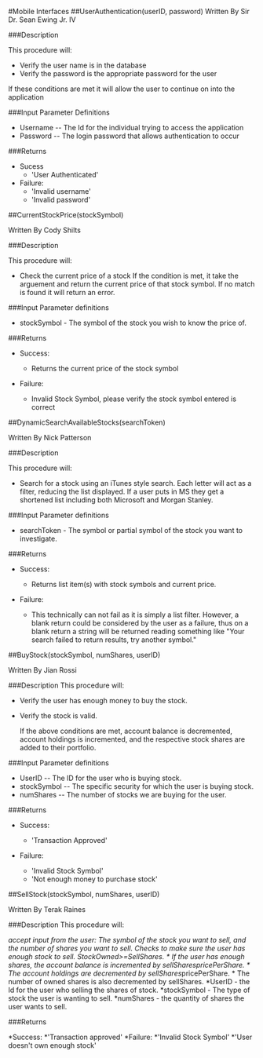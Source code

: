 #Mobile Interfaces
##UserAuthentication(userID, password)
Written By Sir Dr. Sean Ewing Jr. IV

###Description

This procedure will:
* Verify the user name is in the database
* Verify the password is the appropriate password for the user

If these conditions are met it will allow the user to continue on into the application

###Input Parameter Definitions

* Username -- The Id for the individual trying to access the application
* Password -- The login password that allows authentication to occur

###Returns
* Sucess
	* 'User Authenticated'
* Failure:
	* 'Invalid username'
	* 'Invalid password'
	
	
##CurrentStockPrice(stockSymbol)

Written By Cody Shilts

###Description

This procedure will:

* Check the current price of a stock
If the condition is met, it take the arguement and return the current price of that stock symbol. If no match is found it will return an error.

###Input Parameter definitions

* stockSymbol - The symbol of the stock you wish to know the price of.

###Returns

* Success:
	* Returns the current price of the stock symbol
	
* Failure:
	* Invalid Stock Symbol, please verify the stock symbol entered is correct

##DynamicSearchAvailableStocks(searchToken)

Written By Nick Patterson

###Description

This procedure will:

* Search for a stock using an iTunes style search. Each letter will act as a filter, reducing the list displayed. If a user puts in MS they get a shortened list including both Microsoft and Morgan Stanley.

###Input Parameter definitions

* searchToken - The symbol or partial symbol of the stock you want to investigate.

###Returns

* Success:
	* Returns list item(s) with stock symbols and current price.
	
* Failure:
	* This technically can not fail as it is simply a list filter. However, a blank return could be considered by the user as a failure, thus on a blank return a string will be returned reading something like "Your search failed to return results, try another symbol."


##BuyStock(stockSymbol, numShares, userID)

Written By Jian Rossi

###Description 
This procedure will:

* Verify the user has enough money to buy the stock.
* Verify the stock is valid.

	If the above conditions are met, account balance is decremented, account holdings is incremented, and the respective stock shares are added to their portfolio.
	
###Input Parameter definitions

* UserID -- The ID for the user who is buying stock.
* stockSymbol -- The specific security for which the user is buying stock.
* numShares -- The number of stocks we are buying for the user. 
	
###Returns

* Success:
	* 'Transaction Approved'
	
* Failure:
	* 'Invalid Stock Symbol'
	* 'Not enough money to purchase stock'
 

##SellStock(stockSymbol, numShares, userID)

Written By Terak Raines

###Description
This procedure will:

*accept input from the user: The symbol of the stock you want to sell, and the number of shares you want to sell.
*Checks to make sure the user has enough stock to sell.  StockOwned>=SellShares.
	* If the user has enough shares, the account balance is incremented by sellShares*pricePerShare.
 	* The account holdings are decremented by sellShares*pricePerShare.
  	* The number of owned shares is also decremented by sellShares.
*UserID - the Id for the user who selling the shares of stock.
*stockSymbol - The type of stock the user is wanting to sell.
*numShares - the quantity of shares the user wants to sell.
          
###Returns

*Success:
	*'Transaction approved'
*Failure:
	*'Invalid Stock Symbol'
	*'User doesn't own enough stock'
	
 
